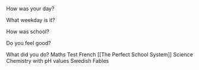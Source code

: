How was your day?

What weekday is it?

How was school?

Do you feel good?

What did you do?
Maths
Test
French
[[The Perfect School System]]
Science
Chemistry with pH values
Swedish
Fables
